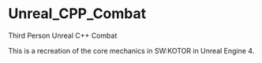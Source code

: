 # Unreal_CPP_Combat
Third Person Unreal C++ Combat

This is a recreation of the core mechanics in SW:KOTOR in Unreal Engine 4.

